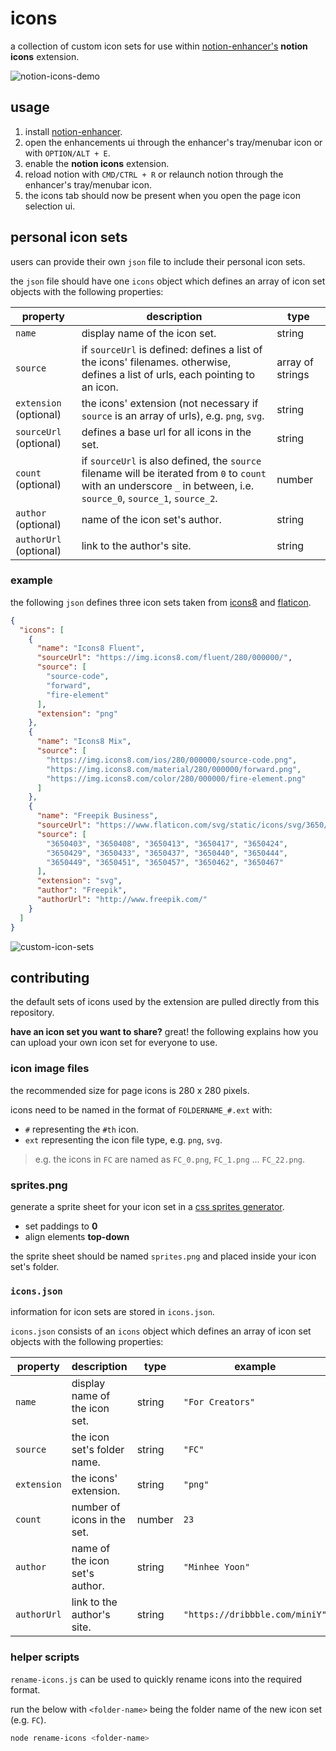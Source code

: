 # icons

a collection of custom icon sets for use within [notion-enhancer's](https://github.com/notion-enhancer/notion-enhancer/) **notion icons** extension.

![notion-icons-demo](https://media.giphy.com/media/zSNMMc7UUxDdPEpsNR/giphy.gif)

## usage

1. install [notion-enhancer](https://github.com/notion-enhancer/notion-enhancer/).
2. open the enhancements ui through the enhancer's tray/menubar icon or with `OPTION/ALT + E`.
3. enable the **notion icons** extension.
4. reload notion with `CMD/CTRL + R` or relaunch notion through the enhancer's tray/menubar icon.
5. the icons tab should now be present when you open the page icon selection ui.

## personal icon sets

users can provide their own `json` file to include their personal icon sets.

the `json` file should have one `icons` object which defines an array of icon set objects with the following properties:

| property               | description                                                                                                                                                            | type              |
| ---------------------- | ---------------------------------------------------------------------------------------------------------------------------------------------------------------------- | ----------------- |
| `name`                 | display name of the icon set.                                                                                                                                          | string            |
| `source`               | if `sourceUrl` is defined: defines a list of the icons' filenames. otherwise, defines a list of urls, each pointing to an icon.                                        | array of strings  |
| `extension` (optional) | the icons' extension (not necessary if `source` is an array of urls), e.g. `png`, `svg`.                                                                               | string            |
| `sourceUrl` (optional) | defines a base url for all icons in the set.                                                                                                                           | string            |
| `count` (optional)     | if `sourceUrl` is also defined, the `source` filename will be iterated from `0` to `count` with an underscore `_` in between, i.e. `source_0`, `source_1`, `source_2`. | number            |
| `author` (optional)    | name of the icon set's author.                                                                                                                                         | string            |
| `authorUrl` (optional) | link to the author's site.                                                                                                                                             | string            |

### example

the following `json` defines three icon sets taken from [icons8](https://icons8.com/) and [flaticon](https://www.flaticon.com/).

```json
{
  "icons": [
    {
      "name": "Icons8 Fluent",
      "sourceUrl": "https://img.icons8.com/fluent/280/000000/",
      "source": [
        "source-code",
        "forward",
        "fire-element"
      ],
      "extension": "png"
    },
    {
      "name": "Icons8 Mix",
      "source": [
        "https://img.icons8.com/ios/280/000000/source-code.png",
        "https://img.icons8.com/material/280/000000/forward.png",
        "https://img.icons8.com/color/280/000000/fire-element.png"
      ]
    },
    {
      "name": "Freepik Business",
      "sourceUrl": "https://www.flaticon.com/svg/static/icons/svg/3650/",
      "source": [
        "3650403", "3650408", "3650413", "3650417", "3650424",
        "3650429", "3650433", "3650437", "3650440", "3650444",
        "3650449", "3650451", "3650457", "3650462", "3650467"
      ],
      "extension": "svg",
      "author": "Freepik",
      "authorUrl": "http://www.freepik.com/"
    }
  ]
}
```

![custom-icon-sets](https://i.imgur.com/UdaL6WB.png)

## contributing

the default sets of icons used by the extension are pulled directly from this repository.

**have an icon set you want to share?** great! the following explains how you can upload your own icon set for everyone to use.

### icon image files

the recommended size for page icons is 280 x 280 pixels.

icons need to be named in the format of `FOLDERNAME_#.ext` with:

- `#` representing the `#th` icon.
- `ext` representing the icon file type, e.g. `png`, `svg`.

> e.g. the icons in `FC` are named as `FC_0.png`, `FC_1.png` ... `FC_22.png`.

### sprites.png

generate a sprite sheet for your icon set in a [css sprites generator](https://www.toptal.com/developers/css/sprite-generator).

- set paddings to **0**
- align elements **top-down**

the sprite sheet should be named `sprites.png` and placed inside your icon set's folder.

### `icons.json`

information for icon sets are stored in `icons.json`.

`icons.json` consists of an `icons` object which defines an array of icon set objects with the following properties:

| property    | description                              | type   | example                        |
| ----------- | ---------------------------------------- | ------ | ------------------------------ |
| `name`      | display name of the icon set.            | string | `"For Creators"`               |
| `source`    | the icon set's folder name.              | string | `"FC"`                         |
| `extension` | the icons' extension.                    | string | `"png"`                        |
| `count`     | number of icons in the set.              | number | `23`                           |
| `author`    | name of the icon set's author.           | string | `"Minhee Yoon"`                |
| `authorUrl` | link to the author's site.               | string | `"https://dribbble.com/miniY"` |

### helper scripts

`rename-icons.js` can be used to quickly rename icons into the required format.

run the below with `<folder-name>` being the folder name of the new icon set (e.g. `FC`).

```bash
node rename-icons <folder-name>
```
